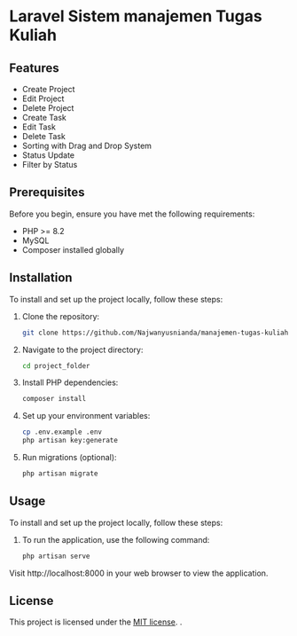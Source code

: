 # Laravel Sistem manajemen Tugas Kuliah


## Features
- Create Project
- Edit Project
- Delete Project
- Create Task
- Edit Task
- Delete Task
- Sorting with Drag and Drop System
- Status Update
- Filter by Status


## Prerequisites
Before you begin, ensure you have met the following requirements:
- PHP >= 8.2 
- MySQL
- Composer installed globally

## Installation
To install and set up the project locally, follow these steps:

1. Clone the repository:
   ```bash
   git clone https://github.com/Najwanyusnianda/manajemen-tugas-kuliah.git

2. Navigate to the project directory:
    ```bash
    cd project_folder

3. Install PHP dependencies:
    ```bash
    composer install

4. Set up your environment variables:
    ```bash
    cp .env.example .env
    php artisan key:generate

5. Run migrations (optional):
    ```bash
    php artisan migrate


## Usage
To install and set up the project locally, follow these steps:
1. To run the application, use the following command:
    ```bash
    php artisan serve

Visit http://localhost:8000 in your web browser to view the application.


## License
This project is licensed under the [MIT license](https://opensource.org/licenses/MIT).
.
